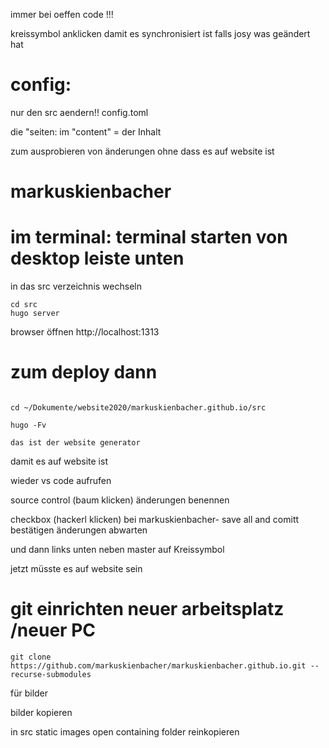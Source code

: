 

immer bei oeffen code !!!

kreissymbol anklicken damit es synchronisiert ist falls josy was geändert hat


# config:

nur den src aendern!!
config.toml

die "seiten:
im "content" = der Inhalt


zum ausprobieren von änderungen ohne dass es auf website ist

# markuskienbacher

# im terminal: terminal starten von desktop leiste unten
in das src verzeichnis wechseln
```
cd src
hugo server
```


browser öffnen
http://localhost:1313

# zum deploy dann
```

cd ~/Dokumente/website2020/markuskienbacher.github.io/src

hugo -Fv

das ist der website generator
```

damit es auf website ist

wieder vs code aufrufen

source control (baum klicken) 
änderungen benennen

checkbox (hackerl klicken) bei markuskienbacher- 
save all and comitt bestätigen
änderungen abwarten 

und dann links unten neben master auf Kreissymbol

jetzt müsste es auf website sein



# git einrichten neuer arbeitsplatz /neuer PC

```
git clone https://github.com/markuskienbacher/markuskienbacher.github.io.git --recurse-submodules
```
für bilder



bilder kopieren

in src static images 
open containing folder
reinkopieren